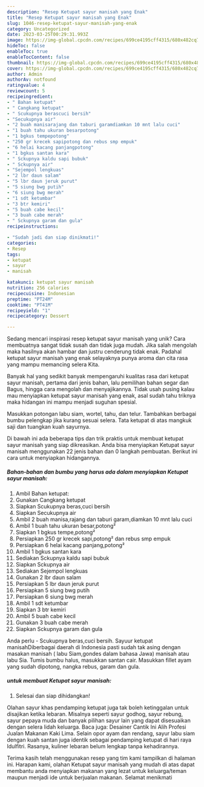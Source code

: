 ```yaml
---
description: "Resep Ketupat sayur manisah yang Enak"
title: "Resep Ketupat sayur manisah yang Enak"
slug: 1046-resep-ketupat-sayur-manisah-yang-enak
category: Uncategorized
date: 2023-03-25T00:29:31.993Z
image: https://img-global.cpcdn.com/recipes/699ce4195cff4315/680x482cq70/ketupat-sayur-manisah-foto-resep-utama.jpg
hideToc: false
enableToc: true
enableTocContent: false
thumbnail: https://img-global.cpcdn.com/recipes/699ce4195cff4315/680x482cq70/ketupat-sayur-manisah-foto-resep-utama.jpg
cover: https://img-global.cpcdn.com/recipes/699ce4195cff4315/680x482cq70/ketupat-sayur-manisah-foto-resep-utama.jpg
author: Admin
authorAv: notfound
ratingvalue: 4
reviewcount: 5
recipeingredient:
- " Bahan ketupat"
- " Cangkang ketupat"
- " Scukupnya berascuci bersih"
- "Secukupnya air"
- "2 buah manisarajang dan taburi garamdiamkan 10 mnt lalu cuci"
- "1 buah tahu ukuran besarpotong"
- "1 bgkus tempepotong"
- "250 gr krecek sapipotong dan rebus smp empuk"
- "6 helai kacang panjangpotong"
- "1 bgkus santan kara"
- " Sckupnya kaldu sapi bubuk"
- " Sckupnya air"
- "Sejempol lengkuas"
- "2 lbr daun salam"
- "5 lbr daun jeruk purut"
- "5 siung bwg putih"
- "6 siung bwg merah"
- "1 sdt ketumbar"
- "3 btr kemiri"
- "5 buah cabe kecil"
- "3 buah cabe merah"
- " Sckupnya garam dan gula"
recipeinstructions:

- "Sudah jadi dan siap dinikmati!"
categories:
- Resep
tags:
- ketupat
- sayur
- manisah

katakunci: ketupat sayur manisah 
nutrition: 256 calories
recipecuisine: Indonesian
preptime: "PT24M"
cooktime: "PT41M"
recipeyield: "1"
recipecategory: Dessert

---
```





Sedang mencari inspirasi resep ketupat sayur manisah yang unik? Cara membuatnya sangat tidak susah dan tidak juga mudah. Jika salah mengolah maka hasilnya akan hambar dan justru cenderung tidak enak. Padahal ketupat sayur manisah yang enak selayaknya punya aroma dan cita rasa yang mampu memancing selera Kita.





Banyak hal yang sedikit banyak mempengaruhi kualitas rasa dari ketupat sayur manisah, pertama dari jenis bahan, lalu pemilihan bahan segar dan Bagus, hingga cara mengolah dan menyajikannya. Tidak usah pusing kalau mau menyiapkan ketupat sayur manisah yang enak,      asal sudah tahu triknya maka hidangan ini mampu menjadi suguhan spesial.














Masukkan potongan labu siam, wortel, tahu, dan telur. Tambahkan berbagai bumbu pelengkap jika kurang sesuai selera. Tata ketupat di atas mangkuk saji dan tuangkan kuah sayurnya.






Di bawah ini ada beberapa tips dan trik praktis untuk membuat ketupat sayur manisah yang siap dikreasikan. Anda bisa menyiapkan Ketupat sayur manisah menggunakan 22 jenis bahan dan 0 langkah pembuatan. Berikut ini cara untuk menyiapkan hidangannya.

<!--inarticleads1-->

##### Bahan-bahan dan bumbu yang harus ada dalam menyiapkan Ketupat sayur manisah:

1. Ambil  Bahan ketupat:
1. Gunakan  Cangkang ketupat
1. Siapkan  Scukupnya beras,cuci bersih
1. Siapkan Secukupnya air
1. Ambil 2 buah manisa,rajang dan taburi garam,diamkan 10 mnt lalu cuci
1. Ambil 1 buah tahu ukuran besar,potong²
1. Siapkan 1 bgkus tempe,potong²
1. Persiapkan 250 gr krecek sapi,potong² dan rebus smp empuk
1. Persiapkan 6 helai kacang panjang,potong²
1. Ambil 1 bgkus santan kara
1. Sediakan  Sckupnya kaldu sapi bubuk
1. Siapkan  Sckupnya air
1. Sediakan Sejempol lengkuas
1. Gunakan 2 lbr daun salam
1. Persiapkan 5 lbr daun jeruk purut
1. Persiapkan 5 siung bwg putih
1. Persiapkan 6 siung bwg merah
1. Ambil 1 sdt ketumbar
1. Siapkan 3 btr kemiri
1. Ambil 5 buah cabe kecil
1. Gunakan 3 buah cabe merah
1. Siapkan  Sckupnya garam dan gula


Anda perlu - Scukupnya beras,cuci bersih. Sayuur ketupat manisahDiberbagai daerah di Indonesia pasti sudah tak asing dengan masakan manisah ( labu Siam,gondes dalam bahasa Jawa) manisah atau labu Sia. Tumis bumbu halus, masukkan santan cair. Masukkan fillet ayam yang sudah dipotong, nangka rebus, garam dan gula. 

<!--inarticleads2-->

#####  untuk membuat Ketupat sayur manisah:


1. Selesai dan siap dihidangkan!

Olahan sayur khas pendamping ketupat juga tak boleh ketinggalan untuk disajikan ketika lebaran. Misalnya seperti sayur godhog, sayur rebung, sayur pepaya muda dan banyak pilihan sayur lain yang dapat disesuaikan dengan selera lidah keluarga. Baca juga: Desainer Cantik Ini Alih Profesi Jualan Makanan Kaki Lima. Selain opor ayam dan rendang, sayur labu siam dengan kuah santan juga identik sebagai pendamping ketupat di hari raya Idulfitri. Rasanya, kuliner lebaran belum lengkap tanpa kehadirannya. 

Terima kasih telah menggunakan resep yang tim kami tampilkan di halaman ini. Harapan kami, olahan Ketupat sayur manisah yang mudah di atas dapat membantu anda menyiapkan makanan yang lezat untuk keluarga/teman maupun menjadi ide untuk berjualan makanan. Selamat menikmati
